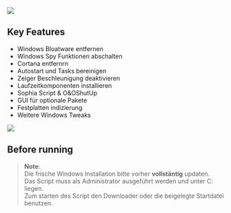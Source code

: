 <img src="https://github.com/Marvin700/Windows_Optimisation_Pack/blob/main/_Files/img/Titelbild.png"> 

## Key Features
* Windows Bloatware entfernen
* Windows Spy Funktionen abschalten 
* Cortana entfernrn
* Autostart und Tasks bereinigen
* Zeiger Beschleunigung deaktivieren
* Laufzeitkomponenten installieren
* Sophia Script & O&OShutUp
* GUI für optionale Pakete
* Festplatten indizierung
* Weitere Windows Tweaks

<a href="https://github.com/Marvin700/Windows_Optimisation_Pack/releases/latest"><img src="https://github.com/Marvin700/Windows_Optimisation_Pack/blob/main/_Files/img/DownloadButton.png"></a>


## Before running
> **Note**: <BR> 
Die frische Windows Installation bitte vorher <b>vollstäntig</b> updaten. <BR>
Das Script muss als Administrator ausgeführt werden und unter C: liegen. <BR>
Zum starten des Script den Downloader oder die beigelegte Startdatei benutzen.  <BR>
